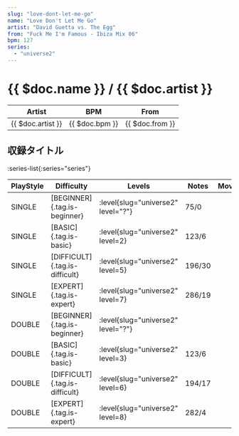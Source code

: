 ```yaml
---
slug: "love-dont-let-me-go"
name: "Love Don't Let Me Go"
artist: "David Guetta vs. The Egg"
from: "Fuck Me I'm Famous - Ibiza Mix 06"
bpm: 127
series:
  - "universe2"
---
```


# {{ $doc.name }} / {{ $doc.artist }}

|Artist|BPM|From|
|------|---|----|
|{{ $doc.artist }}|{{ $doc.bpm }}|{{ $doc.from }}|

## 収録タイトル

:series-list{:series="series"}

|PlayStyle|Difficulty|Levels|Notes|Movie|
|---------|----------|------|-----|-----|
|SINGLE|[BEGINNER]{.tag.is-beginner}|<div class="field is-grouped is-grouped-multiline"> :level{slug="universe2" level="?"}</div>|75/0||
|SINGLE|[BASIC]{.tag.is-basic}|<div class="field is-grouped is-grouped-multiline"> :level{slug="universe2" level=2}</div>|123/6||
|SINGLE|[DIFFICULT]{.tag.is-difficult}|<div class="field is-grouped is-grouped-multiline"> :level{slug="universe2" level=5}</div>|196/30||
|SINGLE|[EXPERT]{.tag.is-expert}|<div class="field is-grouped is-grouped-multiline"> :level{slug="universe2" level=7}</div>|286/19||
|DOUBLE|[BEGINNER]{.tag.is-beginner}|<div class="field is-grouped is-grouped-multiline"> :level{slug="universe2" level="?"}</div>|||
|DOUBLE|[BASIC]{.tag.is-basic}|<div class="field is-grouped is-grouped-multiline"> :level{slug="universe2" level=3}</div>|123/6||
|DOUBLE|[DIFFICULT]{.tag.is-difficult}|<div class="field is-grouped is-grouped-multiline"> :level{slug="universe2" level=6}</div>|194/17||
|DOUBLE|[EXPERT]{.tag.is-expert}|<div class="field is-grouped is-grouped-multiline"> :level{slug="universe2" level=8}</div>|282/4||
